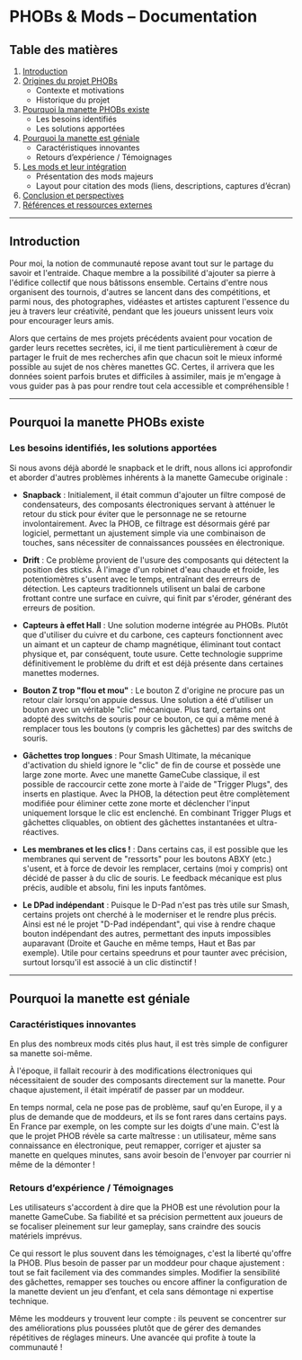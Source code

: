 # PHOBs & Mods – Documentation

## Table des matières

1. [Introduction](#introduction)
2. [Origines du projet PHOBs](#origines-du-projet-phobs)
    - Contexte et motivations
    - Historique du projet
3. [Pourquoi la manette PHOBs existe](#pourquoi-la-manette-phobs-existe)
    - Les besoins identifiés
    - Les solutions apportées
4. [Pourquoi la manette est géniale](#pourquoi-la-manette-est-geniale)
    - Caractéristiques innovantes
    - Retours d’expérience / Témoignages
5. [Les mods et leur intégration](#les-mods-et-leur-integration)
    - Présentation des mods majeurs
    - Layout pour citation des mods (liens, descriptions, captures d’écran)
6. [Conclusion et perspectives](#conclusion-et-perspectives)
7. [Références et ressources externes](#references-et-ressources-externes)

---

## Introduction

Pour moi, la notion de communauté repose avant tout sur le partage du savoir et l'entraide. Chaque membre a la possibilité d'ajouter sa pierre à l'édifice collectif que nous bâtissons ensemble. Certains d'entre nous organisent des tournois, d'autres se lancent dans des compétitions, et parmi nous, des photographes, vidéastes et artistes capturent l'essence du jeu à travers leur créativité, pendant que les joueurs unissent leurs voix pour encourager leurs amis.

Alors que certains de mes projets précédents avaient pour vocation de garder leurs recettes secrètes, ici, il me tient particulièrement à cœur de partager le fruit de mes recherches afin que chacun soit le mieux informé possible au sujet de nos chères manettes GC. Certes, il arrivera que les données soient parfois brutes et difficiles à assimiler, mais je m'engage à vous guider pas à pas pour rendre tout cela accessible et compréhensible !

---

## Pourquoi la manette PHOBs existe

### Les besoins identifiés, les solutions apportées

Si nous avons déjà abordé le snapback et le drift, nous allons ici approfondir et aborder d'autres problèmes inhérents à la manette Gamecube originale :

- **Snapback** : Initialement, il était commun d'ajouter un filtre composé de condensateurs, des composants électroniques servant à atténuer le retour du stick pour éviter que le personnage ne se retourne involontairement. Avec la PHOB, ce filtrage est désormais géré par logiciel, permettant un ajustement simple via une combinaison de touches, sans nécessiter de connaissances poussées en électronique.

- **Drift** : Ce problème provient de l'usure des composants qui détectent la position des sticks. À l'image d'un robinet d'eau chaude et froide, les potentiomètres s'usent avec le temps, entraînant des erreurs de détection. Les capteurs traditionnels utilisent un balai de carbone frottant contre une surface en cuivre, qui finit par s'éroder, générant des erreurs de position.

- **Capteurs à effet Hall** : Une solution moderne intégrée au PHOBs. Plutôt que d'utiliser du cuivre et du carbone, ces capteurs fonctionnent avec un aimant et un capteur de champ magnétique, éliminant tout contact physique et, par conséquent, toute usure. Cette technologie supprime définitivement le problème du drift et est déjà présente dans certaines manettes modernes.

- **Bouton Z trop "flou et mou"** : Le bouton Z d'origine ne procure pas un retour clair lorsqu'on appuie dessus. Une solution a été d'utiliser un bouton avec un véritable "clic" mécanique. Plus tard, certains ont adopté des switchs de souris pour ce bouton, ce qui a même mené à remplacer tous les boutons (y compris les gâchettes) par des switchs de souris.

- **Gâchettes trop longues** : Pour Smash Ultimate, la mécanique d'activation du shield ignore le "clic" de fin de course et possède une large zone morte. Avec une manette GameCube classique, il est possible de raccourcir cette zone morte à l'aide de "Trigger Plugs", des inserts en plastique. Avec la PHOB, la détection peut être complètement modifiée pour éliminer cette zone morte et déclencher l'input uniquement lorsque le clic est enclenché. En combinant Trigger Plugs et gâchettes cliquables, on obtient des gâchettes instantanées et ultra-réactives.

- **Les membranes et les clics !** : Dans certains cas, il est possible que les membranes qui servent de "ressorts" pour les boutons ABXY (etc.) s'usent, et à force de devoir les remplacer, certains (moi y compris) ont décidé de passer à du clic de souris. Le feedback mécanique est plus précis, audible et absolu, fini les inputs fantômes.

- **Le DPad indépendant** : Puisque le D-Pad n'est pas très utile sur Smash, certains projets ont cherché à le moderniser et le rendre plus précis. Ainsi est né le projet "D-Pad indépendant", qui vise à rendre chaque bouton indépendant des autres, permettant des inputs impossibles auparavant (Droite et Gauche en même temps, Haut et Bas par exemple). Utile pour certains speedruns et pour taunter avec précision, surtout lorsqu'il est associé à un clic distinctif !

---

## Pourquoi la manette est géniale

### Caractéristiques innovantes

En plus des nombreux mods cités plus haut, il est très simple de configurer sa manette soi-même.

À l'époque, il fallait recourir à des modifications électroniques qui nécessitaient de souder des composants directement sur la manette. Pour chaque ajustement, il était impératif de passer par un moddeur.

En temps normal, cela ne pose pas de problème, sauf qu'en Europe, il y a plus de demande que de moddeurs, et ils se font rares dans certains pays. En France par exemple, on les compte sur les doigts d'une main. C'est là que le projet PHOB révèle sa carte maîtresse : un utilisateur, même sans connaissance en électronique, peut remapper, corriger et ajuster sa manette en quelques minutes, sans avoir besoin de l'envoyer par courrier ni même de la démonter !

### Retours d’expérience / Témoignages

Les utilisateurs s'accordent à dire que la PHOB est une révolution pour la manette GameCube. Sa fiabilité et sa précision permettent aux joueurs de se focaliser pleinement sur leur gameplay, sans craindre des soucis matériels imprévus.

Ce qui ressort le plus souvent dans les témoignages, c'est la liberté qu'offre la PHOB. Plus besoin de passer par un moddeur pour chaque ajustement : tout se fait facilement via des commandes simples. Modifier la sensibilité des gâchettes, remapper ses touches ou encore affiner la configuration de la manette devient un jeu d’enfant, et cela sans démontage ni expertise technique.

Même les moddeurs y trouvent leur compte : ils peuvent se concentrer sur des améliorations plus poussées plutôt que de gérer des demandes répétitives de réglages mineurs. Une avancée qui profite à toute la communauté !

